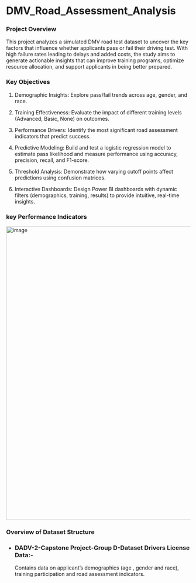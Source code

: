 # DMV_Road_Assessment_Analysis

### Project Overview

This project analyzes a simulated DMV road test dataset to uncover the key factors that influence whether applicants pass or fail their driving test. With high failure rates leading to delays and added costs, the study aims to generate actionable insights that can improve training programs, optimize resource allocation, and support applicants in being better prepared.

### Key Objectives

1. Demographic Insights: Explore pass/fail trends across age, gender, and race.

2. Training Effectiveness: Evaluate the impact of different training levels (Advanced, Basic, None) on outcomes.

3. Performance Drivers: Identify the most significant road assessment indicators that predict success.

4. Predictive Modeling: Build and test a logistic regression model to estimate pass likelihood and measure performance using accuracy, precision, recall, and F1-score.

5. Threshold Analysis: Demonstrate how varying cutoff points affect predictions using confusion matrices.

6. Interactive Dashboards: Design Power BI dashboards with dynamic filters (demographics, training, results) to provide intuitive, real-time insights.

### key Performance Indicators

<img width="1731" height="801" alt="image" src="https://github.com/user-attachments/assets/12f3696e-dfcb-4040-bf8a-dd6a9e271fa2" />

### Overview of Dataset Structure

- ### DADV-2-Capstone Project-Group D-Dataset Drivers License Data:-
  Contains data on applicant’s demographics (age , gender and    race), training participation and road assessment indicators.

